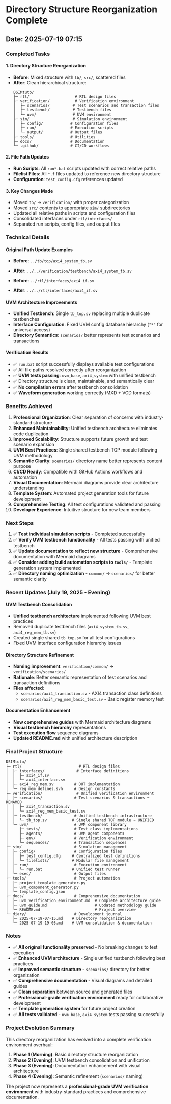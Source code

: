 # Directory Structure Reorganization Complete

## Date: 2025-07-19 07:15

### Completed Tasks

#### 1. Directory Structure Reorganization
- **Before**: Mixed structure with `tb/`, `src/`, scattered files
- **After**: Clean hierarchical structure:
  ```
  DSIMtuto/
  ├─ rtl/                    # RTL design files
  ├─ verification/           # Verification environment
  │  ├─ scenarios/          # Test scenarios and transaction files
  │  ├─ testbench/          # Testbench files
  │  └─ uvm/                # UVM environment
  ├─ sim/                   # Simulation environment
  │  ├─ config/            # Configuration files
  │  ├─ run/               # Execution scripts
  │  └─ output/            # Output files
  ├─ tools/                # Utilities
  ├─ docs/                 # Documentation
  └─ .github/              # CI/CD workflows
  ```

#### 2. File Path Updates
- **Run Scripts**: All `run*.bat` scripts updated with correct relative paths
- **Filelist Files**: All `*.f` files updated to reference new directory structure
- **Configuration**: `test_config.cfg` references updated

#### 3. Key Changes Made
- Moved `tb/` → `verification/` with proper categorization
- Moved `src/` contents to appropriate `sim/` subdirectories
- Updated all relative paths in scripts and configuration files
- Consolidated interfaces under `rtl/interfaces/`
- Separated run scripts, config files, and output files

### Technical Details

#### Original Path Update Examples
- **Before**: `../tb/top/axi4_system_tb.sv`
- **After**: `../../verification/testbench/axi4_system_tb.sv`

- **Before**: `../rtl/interfaces/axi4_if.sv`
- **After**: `../../rtl/interfaces/axi4_if.sv`

#### UVM Architecture Improvements
- **Unified Testbench**: Single `tb_top.sv` replacing multiple duplicate testbenches
- **Interface Configuration**: Fixed UVM config database hierarchy (`"*"` for universal access)
- **Directory Semantics**: `scenarios/` better represents test scenarios and transactions

#### Verification Results
- ✅ `run.bat` script successfully displays available test configurations
- ✅ All file paths resolved correctly after reorganization
- ✅ **UVM tests passing**: `uvm_base`, `axi4_system` with unified testbench
- ✅ Directory structure is clean, maintainable, and semantically clear
- ✅ **No compilation errors** after testbench consolidation
- ✅ **Waveform generation** working correctly (MXD + VCD formats)

### Benefits Achieved

1. **Professional Organization**: Clear separation of concerns with industry-standard structure
2. **Enhanced Maintainability**: Unified testbench architecture eliminates code duplication
3. **Improved Scalability**: Structure supports future growth and test scenario expansion
4. **UVM Best Practices**: Single shared testbench TOP module following UVM methodology
5. **Semantic Clarity**: `scenarios/` directory name better represents content purpose
6. **CI/CD Ready**: Compatible with GitHub Actions workflows and automation
7. **Visual Documentation**: Mermaid diagrams provide clear architecture understanding
8. **Template System**: Automated project generation tools for future development
9. **Comprehensive Testing**: All test configurations validated and passing
10. **Developer Experience**: Intuitive structure for new team members

### Next Steps

1. ✅ **Test individual simulation scripts** - Completed successfully
2. ✅ **Verify UVM testbench functionality** - All tests passing with unified testbench
3. ✅ **Update documentation to reflect new structure** - Comprehensive documentation with Mermaid diagrams
4. ✅ **Consider adding build automation scripts to `tools/`** - Template generation system implemented
5. ✅ **Directory naming optimization** - `common/` → `scenarios/` for better semantic clarity

### Recent Updates (July 19, 2025 - Evening)

#### UVM Testbench Consolidation
- **Unified testbench architecture** implemented following UVM best practices
- Removed duplicate testbench files (`axi4_system_tb.sv`, `axi4_reg_mem_tb.sv`)
- Created single shared `tb_top.sv` for all test configurations
- Fixed UVM interface configuration hierarchy issues

#### Directory Structure Refinement
- **Naming improvement**: `verification/common/` → `verification/scenarios/`
- **Rationale**: Better semantic representation of test scenarios and transaction definitions
- **Files affected**:
  - `scenarios/axi4_transaction.sv` - AXI4 transaction class definitions
  - `scenarios/axi4_reg_mem_basic_test.sv` - Basic register memory test

#### Documentation Enhancement
- **New comprehensive guides** with Mermaid architecture diagrams
- **Visual testbench hierarchy** representations
- **Test execution flow** sequence diagrams
- **Updated README.md** with unified architecture description

### Final Project Structure

```text
DSIMtuto/
├─ rtl/                         # RTL design files
│  ├─ interfaces/              # Interface definitions
│  │  ├─ axi4_if.sv           
│  │  └─ axi4_interface.sv    
│  ├─ axi4_reg_mem.sv         # DUT implementation
│  └─ reg_mem_defines.svh     # Design constants
├─ verification/               # Unified verification environment
│  ├─ scenarios/              # Test scenarios & transactions ⬅️ RENAMED
│  │  ├─ axi4_transaction.sv          
│  │  └─ axi4_reg_mem_basic_test.sv   
│  ├─ testbench/              # Unified testbench infrastructure
│  │  └─ tb_top.sv           # Single shared TOP module ⬅️ UNIFIED
│  └─ uvm/                    # UVM component library
│     ├─ tests/               # Test class implementations
│     ├─ agents/              # UVM agent components
│     ├─ env/                 # Verification environment
│     └─ sequences/           # Transaction sequences
├─ sim/                       # Simulation management
│  ├─ config/                 # Configuration files
│  │  ├─ test_config.cfg     # Centralized test definitions
│  │  └─ filelists/          # Modular file management
│  ├─ run/                    # Execution environment
│  │  └─ run.bat             # Unified test runner
│  └─ exec/                   # Output files
├─ tools/                     # Project automation
│  ├─ project_template_generator.py
│  ├─ uvm_component_generator.py
│  └─ template_config.json
├─ docs/                      # Comprehensive documentation
│  ├─ uvm_verification_environment.md  # Complete architecture guide
│  ├─ uvm_guide.md                     # Updated methodology guide
│  └─ README.md                        # Project overview
└─ diary/                     # Development journal
   ├─ 2025-07-19-07-15.md    # Directory reorganization
   └─ 2025-07-19-19-05.md    # UVM consolidation & documentation
```

### Notes

- ✅ **All original functionality preserved** - No breaking changes to test execution
- ✅ **Enhanced UVM architecture** - Single unified testbench following best practices
- ✅ **Improved semantic structure** - `scenarios/` directory for better organization
- ✅ **Comprehensive documentation** - Visual diagrams and detailed guides
- ✅ **Clean separation** between source and generated files
- ✅ **Professional-grade verification environment** ready for collaborative development
- ✅ **Template generation system** for future project creation
- ✅ **All tests validated** - `uvm_base`, `axi4_system` tests passing successfully

### Project Evolution Summary

This directory reorganization has evolved into a complete verification environment overhaul:

1. **Phase 1 (Morning)**: Basic directory structure reorganization
2. **Phase 2 (Evening)**: UVM testbench consolidation and unification  
3. **Phase 3 (Evening)**: Documentation enhancement with visual architecture
4. **Phase 4 (Evening)**: Semantic refinement (`scenarios/` naming)

The project now represents a **professional-grade UVM verification environment** with industry-standard practices and comprehensive documentation.
